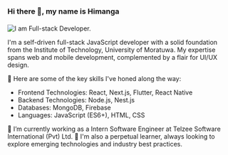 ### Hi there 👋, my name is Himanga
####
![I am Full-stack Developer.](https://media-exp1.licdn.com/dms/image/D5616AQGW0wUS6VgpbQ/profile-displaybackgroundimage-shrink_350_1400/0/1666189679896?e=1671667200&v=beta&t=vke63I7mhZ6joDs-YpcnezebbiTXmURfRt7FLbufVEk)

I'm a self-driven full-stack JavaScript developer with a solid foundation from the Institute of Technology, University of Moratuwa. My expertise spans web and mobile development, complemented by a flair for UI/UX design.

🚀 Here are some of the key skills I've honed along the way:

- Frontend Technologies: React, Next.js, Flutter, React Native
- Backend Technologies: Node.js, Nest.js
- Databases: MongoDB, Firebase
- Languages: JavaScript (ES6+), HTML, CSS

🔭 I’m currently working as a Intern Software Engineer at Telzee Software International (Pvt) Ltd. 
🌱 I'm also a perpetual learner, always looking to explore emerging technologies and industry best practices.

  


